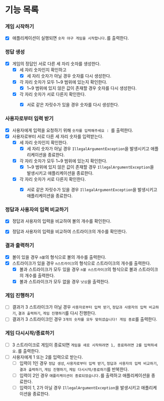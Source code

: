 # 기능 목록

### 게임 시작하기
- [x] 애플리케이션이 실행되면 `숫자 야구 게임을 시작합니다.`를 출력한다.

### 정답 생성
- [x] 게임의 정답인 서로 다른 세 자리 숫자를 생성한다.
  - [x] 세 자리 숫자인지 확인하고 
    - [x] 세 자리 숫자가 아닐 경우 숫자를 다시 생성한다. 
  - [x] 각 자리 숫자가 모두 1~9 범위에 있는지 확인한다.
    - [x] 1~9 범위에 있지 않은 값이 존재할 경우 숫자를 다시 생성한다.
  - [x] 각 자리 숫자가 서로 다른지 확인한다.
    - [x] 서로 같은 자릿수가 있을 경우 숫자를 다시 생성한다.


### 사용자로부터 입력 받기
- [x] 사용자에게 입력을 요청하기 위해 `숫자를 입력해주세요 : `를 출력한다.
- [x] 사용자로부터 서로 다른 세 자리 숫자를 입력받는다.
  - [x] 세 자리 숫자인지 확인한다. 
    - [x] 세 자리 숫자가 아닐 경우 `IllegalArgumentException`을 발생시키고 애플리케이션을 종료한다.
  - [x] 각 자리 숫자가 모두 1~9 범위에 있는지 확인한다. 
    - [x] 1~9 범위에 있지 않은 값이 존재할 경우 `IllegalArgumentException`을 발생시키고 애플리케이션을 종료한다.
  - [x] 각 자리 숫자가 서로 다른지 확인한다.
    - [x] 서로 같은 자릿수가 있을 경우 `IllegalArgumentException`을 발생시키고 애플리케이션을 종료한다.


### 정답과 사용자의 입력 비교하기
- [x] 정답과 사용자의 입력을 비교하여 볼의 개수를 확인한다.
- [x] 정답과 사용자의 입력을 비교하여 스트라이크의 개수를 확인한다.


### 결과 출력하기
- [x] 볼이 있을 경우 `n볼`의 형식으로 볼의 개수를 출력한다.
- [x] 스트라이크가 있을 경우 `n스트라이크`의 형식으로 스트라이크의 개수를 출력한다.
  - [x] 볼과 스트라이크가 모두 있을 경우 `n볼 n스트라이크`의 형식으로 볼과 스트라이크의 개수를 출력한다.
  - [x] 볼과 스트라이크가 모두 없을 경우 `낫싱`을 출력한다.

### 게임 진행하기
- [ ] 결과가 3 스트라이크가 아닐 경우 `사용자로부터 입력 받기`, `정답과 사용자의 입력 비교하기`, `결과 출력하기`, `게임 진행하기`를 다시 진행한다.
- [ ] 결과가 3 스트라이크인 경우 `3개의 숫자를 모두 맞히셨습니다! 게임 종료`를 출력한다.

### 게임 다시시작/종료하기
- [ ] 3 스트라이크로 게임이 종료되면 `게임을 새로 시작하려면 1, 종료하려면 2를 입력하세요.`를 출력한다.
- [ ] 사용자에게 1 또는 2를 입력으로 받는다.
  - [ ] 입력이 1인 경우 `정답 생성`, `사용자로부터 입력 받기`, `정답과 사용자의 입력 비교하기`, `결과 출력하기`, `게임 진행하기`, `게임 다시시작/종료하기`를 반복한다.
  - [ ] 입력이 2인 경우 `애플리케이션이 종료되었습니다.`를 출력하고 애플리케이션을 종료한다.
  - [ ] 입력이 1, 2가 아닐 경우 `IllegalArgumentException`을 발생시키고 애플리케이션을 종료한다.